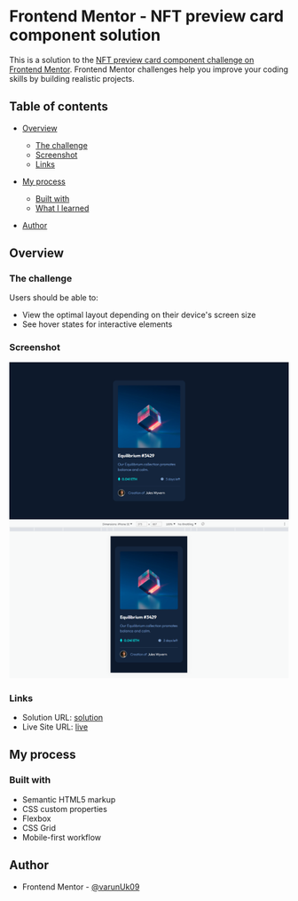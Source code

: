 # Frontend Mentor - NFT preview card component solution

This is a solution to the [NFT preview card component challenge on Frontend Mentor](https://www.frontendmentor.io/challenges/nft-preview-card-component-SbdUL_w0U). Frontend Mentor challenges help you improve your coding skills by building realistic projects. 

## Table of contents

- [Overview](#overview)
  - [The challenge](#the-challenge)
  - [Screenshot](#screenshot)
  - [Links](#links)
- [My process](#my-process)
  - [Built with](#built-with)
  - [What I learned](#what-i-learned)

- [Author](#author)



## Overview

### The challenge

Users should be able to:

- View the optimal layout depending on their device's screen size
- See hover states for interactive elements

### Screenshot

![](./screenshot/desktop.png)
![](./screenshot/mobile.png)

### Links

- Solution URL: [solution](https://github.com/varunUk09/HTML_PRACTICE_PROJECTS/tree/master/nft-preview-card-component)
- Live Site URL: [live](https://varunuk09.github.io/HTML_PRACTICE_PROJECTS/nft-preview-card-component/)

## My process

### Built with

- Semantic HTML5 markup
- CSS custom properties
- Flexbox
- CSS Grid
- Mobile-first workflow


## Author

- Frontend Mentor - [@varunUk09](https://www.frontendmentor.io/profile/varunUk09)

